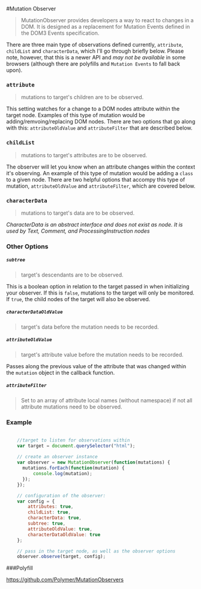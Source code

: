 #Mutation Observer

> MutationObserver provides developers a way to react to changes in a DOM. It is designed as a replacement for Mutation Events defined in the DOM3 Events specification.


There are three main type of observations defined currently, `attribute`, `childList` and `characterData`, which I'll go through briefly below. Please note, however, that this is a newer API and *may not be available* in some browsers (although there are polyfills and `Mutation Events` to fall back upon).

### `attribute`

> mutations to target's children are to be observed.

This setting watches for a change to a DOM nodes attribute within the target node. Examples of this type of mutation would be adding/remvoing/replacing DOM nodes. There are two options that go along with this: `attributeOldValue` and `attributeFilter` that are described below.

### `childList`

> mutations to target's attributes are to be observed.

The observer will let you know when an attribute changes within the context it's observing. An example of this type of mutation would be adding a `class` to a given node. There are two helpful options that accompy this type of mutation, `attributeOldValue` and `attributeFilter`, which are covered below.

### `characterData`

> mutations to target's data are to be observed.

*CharacterData is an abstract interface and does not exist as node. It is used by Text, Comment, and ProcessingInstruction nodes*

### Other Options

##### `subtree`

> target's descendants are to be observed.

This is a boolean option in relation to the target passed in when initializing your observer. If this is `false`, mutations to the target will only be monitored. If `true`, the child nodes of the target will also be observed.

##### `characterDataOldValue`

> target's data before the mutation needs to be recorded.

##### `attributeOldValue`

> target's attribute value before the mutation needs to be recorded.

Passes along the previous value of the attribute that was changed within the `mutation` object in the callback function.

##### `attributeFilter`

> Set to an array of attribute local names (without namespace) if not all attribute mutations need to be observed.



### Example
```javascript
    
    //target to listen for observations within
    var target = document.querySelector("html");
    
    // create an observer instance
    var observer = new MutationObserver(function(mutations) {
      mutations.forEach(function(mutation) {
          console.log(mutation);
      });
    });

    // configuration of the observer:
    var config = {
        attributes: true,
        childList: true,
        characterData: true,
        subtree: true,
        attributeOldValue: true,
        characterDataOldValue: true
    };

    // pass in the target node, as well as the observer options
    observer.observe(target, config);
```


###Polyfill

https://github.com/Polymer/MutationObservers
